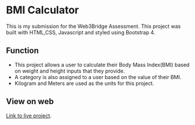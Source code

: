 # BMI Calculator
This is my submission for the Web3Bridge Assessment. This project was built with HTML,CSS, Javascript and styled using Bootstrap 4.

## Function
* This project allows a user to calculate their Body Mass Index(BMI) based on weight and height inputs that they provide.
* A category is also assigned to a user based on the value of their BMI.  
* Kilogram and Meters are used as the units for this project.

## View on web
 [Link to live project](https://web3bridge-bmi-task.netlify.app/).
